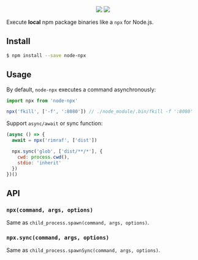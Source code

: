 <p align="center">
  <a href="https://www.npmjs.com/package/node-npx"><img src="https://img.shields.io/npm/v/node-npx.svg"></a>
  <a href="https://www.npmjs.com/package/node-npx"><img src="https://img.shields.io/npm/dt/node-npx.svg"></a>
</p>

Execute **local** npm package binaries like a `npx` for Node.js.

## Install

```bash
$ npm install --save node-npx
```

## Usage

By default, `node-npx` executes a command asynchronously:

```js
import npx from 'node-npx'

npx('fkill', ['-f', ':8080']) // ./node_module/.bin/fkill -f ':8080'
```

Support `async/await` or sync function:

```js
(async () => {
  await = npx('rimraf', ['dist'])

  npx.sync('glob', ['dist/**/*'], {
    cwd: process.cwd(),
    stdio: 'inherit'
  })
})()
```

## API

### `npx(command, args, options)`

Same as `child_process.spawn(command, args, options)`.

### `npx.sync(command, args, options)`

Same as `child_process.spawnSync(command, args, options)`.
